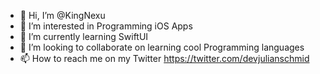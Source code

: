 - 👋 Hi, I’m @KingNexu
- 👀 I’m interested in Programming iOS Apps
- 🌱 I’m currently learning SwiftUI
- 💞️ I’m looking to collaborate on learning cool Programming languages
- 📫 How to reach me on my Twitter https://twitter.com/devjulianschmid
